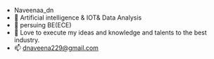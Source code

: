 -  Naveenaa_dn
- 👀 Artificial intelligence & IOT& Data Analysis
- 🌱 persuing BE(ECE)
- 💞️ Love to execute my ideas and knowledge and talents to the best industry.
- 📫 dnaveena229@gmail.com

<!---
Dnavee/Dnavee is a ✨ special ✨ repository because its `README.md` (this file) appears on your GitHub profile.
You can click the Preview link to take a look at your changes.
--->
